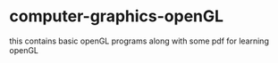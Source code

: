 # computer-graphics-openGL
this contains basic openGL programs along with some pdf for learning openGL


